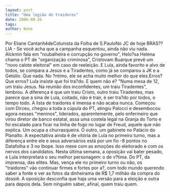 ```yaml
---
layout: post
title: "Uma legião de traidores"
date: 2006-09-26
tags: 
author: None
---
```

Por Eliane CantanhêdeColunista da Folha de S.PauloNo JC de hoje
BRAS??LIA - Se você acha que a campanha esquentou, ainda não viu nada. Alckmin fala em \"roubalheira e corrupção no governo\", Helo?sa Helena chama o PT de \"organização criminosa\", Cristovam Buarque prevê um \"novo calote eleitoral\" em caso de reeleição.
E Lula, ainda favorito e alvo de todos, se compara a Jesus e a Tiradentes, como já se comparou a JK e a Getúlio. Que nada. No ?ntimo, ele se acha muito melhor do que eles.Erros? Que erros? Lula insiste que foi tra?do. E quem não é? \"Numa mesa de 12, um traiu Jesus. Na reunião dos inconfidentes, um traiu Tiradentes\", lembrou. A diferença é que um traiu Cristo, outro traiu Tiradentes, mas parece que a sina de Lula, coitado, não é trair, é ser tra?do por todos, o tempo todo.
A lista de traidores é imensa e não acaba nunca. Começou com Dirceu, chegou a toda a cúpula do PT, atingiu Palocci e desembocou agora nesses \"meninos\", liderados, aparentemente, pelo enfermeiro que virou diretor de banco estatal, assa uma costela legal na Granja do Torto e foi escalado para ficar na linha de fogo no lugar de Freud, aquele que não explica. Um ocupa a churrasqueira. O outro, um gabinete no Palácio do Planalto.
A expectativa ainda é de vitória de Lula no primeiro turno, mas a diferença entre ele e seus adversários está por um fio -8 pontos no Datafolha e 3 no Ibope. Isso mexe com as emoções do eleitorado e com os nervos dos candidatos. Nesta última semana, a oposição vai bater pesado, e Lula interpretará o seu melhor personagem: o de v?tima. Do PT, da imprensa, das elites.
Mas, vença ele no primeiro turno ou não, os \"traidores\" vão continuar firmes e fortes por a?, com todo mundo querendo saber a fonte e ver as fotos da dinheirama de R$ 1,7 milhão da compra do dossiê.
A oposição desconfia que haja uma versão para a eleição e outra para depois dela. Sem ninguém saber, afinal, quem traiu quem. 